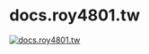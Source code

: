 # docs.roy4801.tw
[![docs.roy4801.tw](https://github.com/roy4801/docs.roy4801.tw/actions/workflows/deploy.yml/badge.svg?branch=master)](https://github.com/roy4801/docs.roy4801.tw/actions/workflows/deploy.yml)
